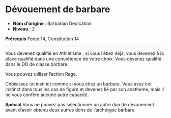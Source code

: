 # Dévouement de barbare

 * **Nom d'origine** : Barbarian Dedication
 * **Niveau** : 2


<p><strong>Prérequis</strong> Force 14, Constitution 14</p>
<hr>
<p>Vous devenez qualifié en Athlétisme ; si vous l’étiez déjà, vous devenez à la place qualifié dans une compétence de votre choix. Vous devenez qualifié dans le DD de classe barbare.</p><p>Vous pouvez utiliser l’action Rage.</p><p>Choisissez un instinct comme si vous étiez un barbare. Vous avez cet instinct dans tous les cas de figure et devenez lié par son anathème, mais il ne vous confère aucune autre capacité.</p>
<p><strong>Spécial</strong> Vous ne pouvez pas sélectionner un autre don de dévouement avant d’avoir obtenu deux autres dons de l’archétype barbare.</p>
